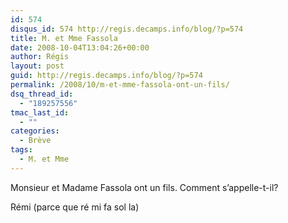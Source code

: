 ```yaml
---
id: 574
disqus_id: 574 http://regis.decamps.info/blog/?p=574
title: M. et Mme Fassola
date: 2008-10-04T13:04:26+00:00
author: Régis
layout: post
guid: http://regis.decamps.info/blog/?p=574
permalink: /2008/10/m-et-mme-fassola-ont-un-fils/
dsq_thread_id:
  - "189257556"
tmac_last_id:
  - ""
categories:
  - Brève
tags:
  - M. et Mme
---
```

Monsieur et Madame Fassola ont un fils. Comment s’appelle-t-il?
  
<!--more-->


  
Rémi (parce que ré mi fa sol la)
